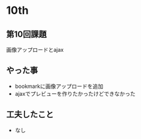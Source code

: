 # 10th

## 第10回課題
画像アップロードとajax

## やった事
- bookmarkに画像アップロードを追加
- ajaxでプレビューを作りたかったけどできなかった

## 工夫したこと
- なし